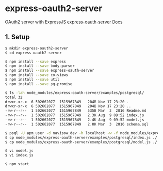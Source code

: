 # express-oauth2-server
OAuth2 server with ExpressJS
[express-oauth-server](https://github.com/oauthjs/express-oauth-server)
[Docs](https://oauth2-server.readthedocs.io/en/latest/)

## 1. Setup
```bash
$ mkdir express-oauth2-server
$ cd express-oauth2-server

$ npm install --save express
$ npm install --save body-parser
$ npm install --save express-oauth-server
$ npm install --save co-views
$ npm install --save util
$ npm install --save pg-promise

$ ls -lah node_modules/express-oauth-server/examples/postgresql/
total 32
drwxr-xr-x  6 502662077  1515967849   204B Nov 17 23:20 .
drwxr-xr-x  6 502662077  1515967849   204B Nov 17 23:20 ..
-rw-r--r--  1 502662077  1515967849   535B Mar  3  2016 Readme.md
-rw-r--r--  1 502662077  1515967849   2.3K Aug  9 09:52 index.js
-rw-r--r--  1 502662077  1515967849   2.4K Aug  9 09:52 model.js
-rw-r--r--  1 502662077  1515967849   2.0K Mar  3  2016 schema.sql

$ psql -U apm_user -d navisow_dev -h localhost -w -f node_modules/express-oauth-server/examples/postgresql/schema.sql
$ cp node_modules/express-oauth-server/examples/postgresql/index.js ./
$ cp node_modules/express-oauth-server/examples/postgresql/model.js ./

$ vi model.js
$ vi index.js

$ npm start
```
